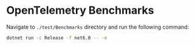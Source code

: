 # OpenTelemetry Benchmarks

Navigate to `./test/Benchmarks` directory and run the following command:

```sh
dotnet run -c Release -f net6.0 -- -m
```
